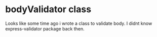 # bodyValidator class
Looks like some time ago i wrote a class to validate body. I didnt know express-validator package back then.
